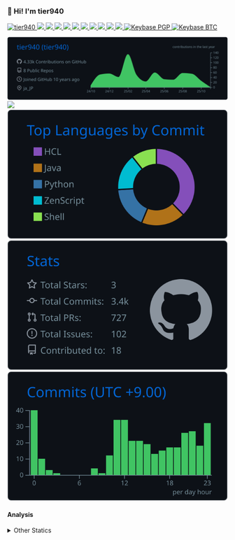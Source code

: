 ### 👋 Hi! I'm tier940

<p align="left"> 
  <a href="https://github.com/tier940/tier940/">
    <img src="https://komarev.com/ghpvc/?username=tier940" alt="tier940" />
  </a>
  <a href="http://twitter.com/tier940">
    <img height="20" src="https://img.shields.io/twitter/follow/tier940?label=Twitter&logo=twitter&style=flat" />
  </a>
  <a href="https://github.com/tier940">
    <img height="20" src="https://img.shields.io/github/followers/tier940?label=follow&logo=github&style=flat" />
  </a>
  <a href="https://www.reddit.com/user/tier940">
    <img height="20" src="https://img.shields.io/reddit/user-karma/combined/tier940?label=Reddit&logo=reddit&style=flat" />
  </a>
  <a href="https://stackoverflow.com/users/17317833/tier940">
    <img height="20" src="https://img.shields.io/stackexchange/stackoverflow/r/17317833?label=StackOverflow&logo=stack-overflow&style=flat" />
  </a>
  <a href="https://zenn.dev/tier940">
    <img height="20" src="https://zenn.badge.nikaera.com/s/tier940/likes" />
  </a>
  <a href="https://zenn.dev/tier940">
    <img height="20" src="https://zenn.badge.nikaera.com/s/tier940/followers" />
  </a>
  <a href="https://zenn.dev/tier940">
    <img height="20" src="https://zenn.badge.nikaera.com/s/tier940/articles" />
  </a>
  <a href="http://qiita.com/tier940">
    <img height="20" src="https://qiita-badge.apiapi.app/s/tier940/posts.svg" />
  </a>
  <a href="http://qiita.com/tier940">
    <img height="20" src="https://qiita-badge.apiapi.app/s/tier940/contributions.svg" />
  </a>
  <a href="https://github.com/tier940/tier940/">
    <img height="20" src="https://github.com/tier940/tier940/actions/workflows/main.yml/badge.svg" />
  </a>
  <a href="https://keybase.io/tier940">
    <img alt="Keybase PGP" src="https://img.shields.io/keybase/pgp/tier940">
  </a>
  <a href="https://keybase.io/tier940">
    <img alt="Keybase BTC" src="https://img.shields.io/keybase/btc/tier940">
  </a>
</p>

[![](https://raw.githubusercontent.com/tier940/tier940/main/profile-summary-card-output/github_dark/0-profile-details.svg)](https://github.com/vn7n24fzkq/github-profile-summary-cards)
[![](https://raw.githubusercontent.com/tier940/tier940/main/profile-summary-card-output/github_dark/1-repos-per-language.svg)](https://github.com/vn7n24fzkq/github-profile-summary-cards) [![](https://raw.githubusercontent.com/tier940/tier940/main/profile-summary-card-output/github_dark/2-most-commit-language.svg)](https://github.com/vn7n24fzkq/github-profile-summary-cards)
[![](https://raw.githubusercontent.com/tier940/tier940/main/profile-summary-card-output/github_dark/3-stats.svg)](https://github.com/vn7n24fzkq/github-profile-summary-cards) [![](https://raw.githubusercontent.com/tier940/tier940/main/profile-summary-card-output/github_dark/4-productive-time.svg)](https://github.com/vn7n24fzkq/github-profile-summary-cards)


#### Analysis
<!-- <img height="150" src="https://github.com/tier940/tier940/blob/master/images/stat.svg" alt="Alternative Text"/> -->

<details>
  <summary>Other Statics</summary>
  <!--START_SECTION:waka-->
![Code Time](http://img.shields.io/badge/Code%20Time-5%2C281%20hrs%2021%20mins-blue)

**🐱 My GitHub Data** 

> 📦 46.1 kB Used in GitHub's Storage 
 > 
> 💼 Opted to Hire
 > 
> 📜 13 Public Repositories 
 > 
> 🔑 6 Private Repositories 
 > 
**I'm an Early 🐤** 

```text
🌞 Morning                2490 commits        ████░░░░░░░░░░░░░░░░░░░░░   16.48 % 
🌆 Daytime                5529 commits        █████████░░░░░░░░░░░░░░░░   36.60 % 
🌃 Evening                5521 commits        █████████░░░░░░░░░░░░░░░░   36.55 % 
🌙 Night                  1566 commits        ███░░░░░░░░░░░░░░░░░░░░░░   10.37 % 
```
📅 **I'm Most Productive on Saturday** 

```text
Monday                   1564 commits        ███░░░░░░░░░░░░░░░░░░░░░░   10.35 % 
Tuesday                  2388 commits        ████░░░░░░░░░░░░░░░░░░░░░   15.81 % 
Wednesday                1828 commits        ███░░░░░░░░░░░░░░░░░░░░░░   12.10 % 
Thursday                 1551 commits        ███░░░░░░░░░░░░░░░░░░░░░░   10.27 % 
Friday                   2187 commits        ████░░░░░░░░░░░░░░░░░░░░░   14.48 % 
Saturday                 2879 commits        █████░░░░░░░░░░░░░░░░░░░░   19.06 % 
Sunday                   2709 commits        ████░░░░░░░░░░░░░░░░░░░░░   17.93 % 
```


📊 **This Week I Spent My Time On** 

```text
🕑︎ Time Zone: Asia/Tokyo

💬 Programming Languages: 
Other                    33 hrs 24 mins      ██████████████████░░░░░░░   70.69 % 
YAML                     7 hrs 45 mins       ████░░░░░░░░░░░░░░░░░░░░░   16.41 % 
Markdown                 2 hrs 19 mins       █░░░░░░░░░░░░░░░░░░░░░░░░   04.91 % 
Bash                     1 hr 48 mins        █░░░░░░░░░░░░░░░░░░░░░░░░   03.83 % 
Gradle                   32 mins             ░░░░░░░░░░░░░░░░░░░░░░░░░   01.16 % 

🔥 Editors: 
Chrome                   35 hrs 29 mins      ███████████████████░░░░░░   75.08 % 
VS Code                  9 hrs 48 mins       █████░░░░░░░░░░░░░░░░░░░░   20.75 % 
Edge                     1 hr 21 mins        █░░░░░░░░░░░░░░░░░░░░░░░░   02.86 % 
IntelliJ IDEA            37 mins             ░░░░░░░░░░░░░░░░░░░░░░░░░   01.31 % 

💻 Operating System: 
Windows                  37 hrs 41 mins      ████████████████████░░░░░   79.72 % 
Linux                    9 hrs 35 mins       █████░░░░░░░░░░░░░░░░░░░░   20.28 % 
```

**I Mostly Code in Java** 

```text
Java                     13 repos            ████████████░░░░░░░░░░░░░   48.15 % 
Shell                    3 repos             ███░░░░░░░░░░░░░░░░░░░░░░   11.11 % 
ZenScript                3 repos             ███░░░░░░░░░░░░░░░░░░░░░░   11.11 % 
Python                   2 repos             ██░░░░░░░░░░░░░░░░░░░░░░░   07.41 % 
HTML                     1 repo              █░░░░░░░░░░░░░░░░░░░░░░░░   03.70 % 
```



**Timeline**

![Lines of Code chart](https://raw.githubusercontent.com/tier940/tier940/main/assets/bar_graph.png)


 Last Updated on 23/02/2025 01:37:41 UTC
<!--END_SECTION:waka-->
</details>
